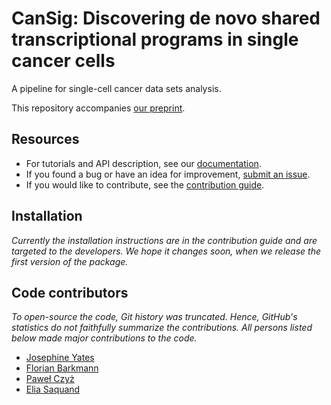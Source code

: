 # CanSig: Discovering de novo shared transcriptional programs in single cancer cells

A pipeline for single-cell cancer data sets analysis.

This repository accompanies [our preprint](https://doi.org/10.1101/2022.04.14.488324).

## Resources

- For tutorials and API description, see our [documentation](https://boevalab.github.io/CanSig/).
- If you found a bug or have an idea for improvement, [submit an issue](https://github.com/BoevaLab/CanSig/issues).
- If you would like to contribute, see the [contribution guide](https://boevalab.github.io/CanSig#contributing).

## Installation

_Currently the installation instructions are in the contribution guide and are targeted to the developers. We hope it changes soon, when we release the first version of the package._

## Code contributors
_To open-source the code, Git history was truncated. Hence, GitHub's statistics do not faithfully summarize the contributions. All persons listed below made major contributions to the code._

- [Josephine Yates](https://github.com/josephineyates)
- [Florian Barkmann](https://github.com/FlorianBarkmann)
- [Paweł Czyż](https://github.com/pawel-czyz)
- [Elia Saquand](https://github.com/saquand)

